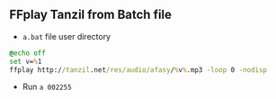 ## FFplay Tanzil from Batch file
* ` a.bat ` file user directory
```bat
@echo off 
set v=%1
ffplay http://tanzil.net/res/audio/afasy/%v%.mp3 -loop 0 -nodisp
```
* Run ` a 002255 `
